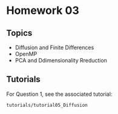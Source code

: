 # Homework 03

## Topics

* Diffusion and Finite Differences
* OpenMP
* PCA and Ddimensionality Rreduction


## Tutorials

For Question 1, see the associated tutorial:

```
tutorials/tutorial05_Diffusion
```
